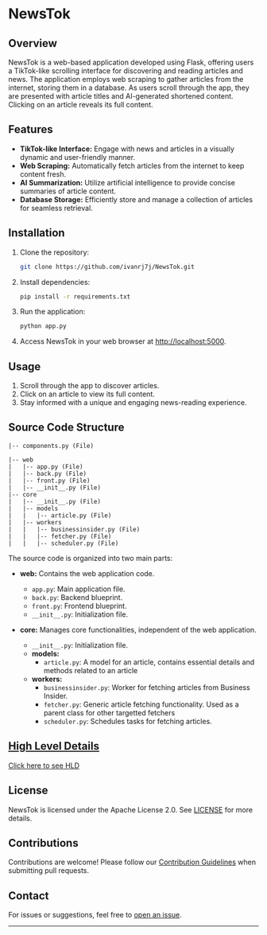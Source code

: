 # NewsTok

## Overview

NewsTok is a web-based application developed using Flask, offering users a TikTok-like scrolling interface for discovering and reading articles and news. The application employs web scraping to gather articles from the internet, storing them in a database. As users scroll through the app, they are presented with article titles and AI-generated shortened content. Clicking on an article reveals its full content.

## Features

- **TikTok-like Interface:** Engage with news and articles in a visually dynamic and user-friendly manner.
- **Web Scraping:** Automatically fetch articles from the internet to keep content fresh.
- **AI Summarization:** Utilize artificial intelligence to provide concise summaries of article content.
- **Database Storage:** Efficiently store and manage a collection of articles for seamless retrieval.

## Installation

1. Clone the repository:

    ```bash
    git clone https://github.com/ivanrj7j/NewsTok.git
    ```

2. Install dependencies:

    ```bash
    pip install -r requirements.txt
    ```

3. Run the application:

    ```bash
    python app.py
    ```

4. Access NewsTok in your web browser at [http://localhost:5000](http://localhost:5000).

## Usage

1. Scroll through the app to discover articles.
2. Click on an article to view its full content.
3. Stay informed with a unique and engaging news-reading experience.

## Source Code Structure



    |-- components.py (File)

    |-- web
    |   |-- app.py (File)
    |   |-- back.py (File)
    |   |-- front.py (File)
    |   |-- __init__.py (File)
    |-- core
    |   |-- __init__.py (File)
    |   |-- models
    |   |   |-- article.py (File)
    |   |-- workers
    |   |   |-- businessinsider.py (File)
    |   |   |-- fetcher.py (File)
    |   |   |-- scheduler.py (File)


The source code is organized into two main parts:

- **web:** Contains the web application code.
  - `app.py`: Main application file.
  - `back.py`: Backend blueprint.
  - `front.py`: Frontend blueprint.
  - `__init__.py`: Initialization file.

- **core:** Manages core functionalities, independent of the web application.
  - `__init__.py`: Initialization file.
  - **models:**
    - `article.py`: A model for an article, contains essential details and methods related to an article
  - **workers:**
    - `businessinsider.py`: Worker for fetching articles from Business Insider.
    - `fetcher.py`: Generic article fetching functionality. Used as a parent class for other targetted fetchers
    - `scheduler.py`: Schedules tasks for fetching articles.

## [High Level Details](HLD.md)

[Click here to see HLD](HLD.md)

## License

NewsTok is licensed under the Apache License 2.0. See [LICENSE](LICENSE) for more details.

## Contributions

Contributions are welcome! Please follow our [Contribution Guidelines](CONTRIBUTING.md) when submitting pull requests.

## Contact

For issues or suggestions, feel free to [open an issue](https://github.com/ivanrj7j/NewsTok/issues).

---

